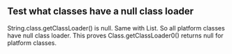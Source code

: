 ## Test what classes have a null class loader

String.class.getClassLoader() is null. Same with List. So all platform classes
have null class loader. This proves Class.getClassLoader0() returns null for
platform classes.
